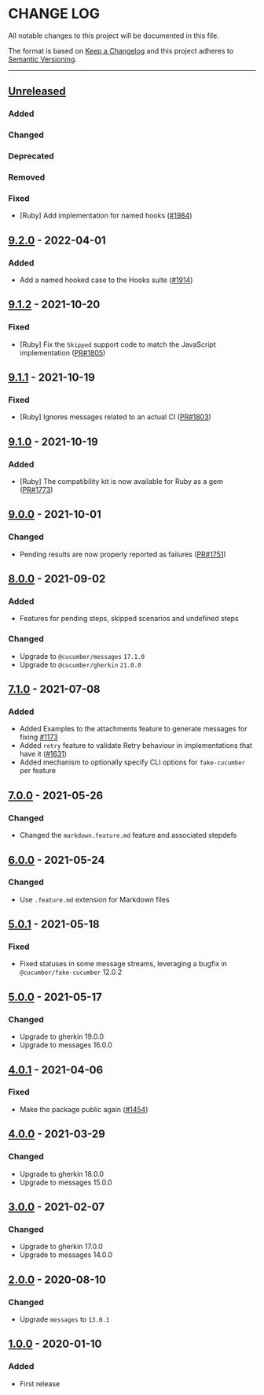 # CHANGE LOG
All notable changes to this project will be documented in this file.

The format is based on [Keep a Changelog](http://keepachangelog.com/)
and this project adheres to [Semantic Versioning](http://semver.org/).

----
## [Unreleased]

### Added

### Changed

### Deprecated

### Removed

### Fixed

* [Ruby] Add implementation for named hooks ([#1984](https://github.com/cucumber/common/pull/1984))

## [9.2.0] - 2022-04-01

### Added

* Add a named hooked case to the Hooks suite ([#1914](https://github.com/cucumber/common/pull/1914))

## [9.1.2] - 2021-10-20

### Fixed

* [Ruby] Fix the `Skipped` support code to match the JavaScript implementation
  ([PR#1805](https://github.com/cucumber/common/pull/1805))

## [9.1.1] - 2021-10-19

### Fixed

* [Ruby] Ignores messages related to an actual CI
  ([PR#1803](https://github.com/cucumber/common/pull/1803))

## [9.1.0] - 2021-10-19

### Added

* [Ruby] The compatibility kit is now available for Ruby as a gem
  ([PR#1773](https://github.com/cucumber/common/pull/1773))

## [9.0.0] - 2021-10-01

### Changed

* Pending results are now properly reported as failures
  ([PR#1751](https://github.com/cucumber/common/pull/1751))

## [8.0.0] - 2021-09-02

### Added

* Features for pending steps, skipped scenarios and undefined steps

### Changed

* Upgrade to `@cucumber/messages` `17.1.0`
* Upgrade to `@cucumber/gherkin` `21.0.0`

## [7.1.0] - 2021-07-08

### Added

* Added Examples to the attachments feature to generate messages for fixing
  [#1173](https://github.com/cucumber/common/issues/1173)
* Added `retry` feature to validate Retry behaviour in implementations that have it ([#1631](https://github.com/cucumber/common/pull/1631))
* Added mechanism to optionally specify CLI options for `fake-cucumber` per feature

## [7.0.0] - 2021-05-26

### Changed

* Changed the `markdown.feature.md` feature and associated stepdefs

## [6.0.0] - 2021-05-24

### Changed

* Use `.feature.md` extension for Markdown files

## [5.0.1] - 2021-05-18

### Fixed

* Fixed statuses in some message streams, leveraging a bugfix in `@cucumber/fake-cucumber` 12.0.2

## [5.0.0] - 2021-05-17

### Changed

* Upgrade to gherkin 19.0.0
* Upgrade to messages 16.0.0

## [4.0.1] - 2021-04-06

### Fixed

* Make the package public again
  ([#1454](https://github.com/cucumber/cucumber/pull/1454))

## [4.0.0] - 2021-03-29

### Changed

* Upgrade to gherkin 18.0.0
* Upgrade to messages 15.0.0

## [3.0.0] - 2021-02-07

### Changed

* Upgrade to gherkin 17.0.0
* Upgrade to messages 14.0.0

## [2.0.0] - 2020-08-10

### Changed

* Upgrade `messages` to `13.0.1`

## [1.0.0] - 2020-01-10

### Added

* First release

<!-- Releases -->
[Unreleased]: https://github.com/cucumber/common/compare/compatibility-kit/v9.2.0...main
[9.2.0]:      https://github.com/cucumber/common/compare/compatibility-kit/v9.1.2...v9.2.0
[9.1.2]:      https://github.com/cucumber/common/compare/compatibility-kit/v9.1.1...v9.1.2
[9.1.1]:      https://github.com/cucumber/common/compare/compatibility-kit/v9.1.0...v9.1.1
[9.1.0]:      https://github.com/cucumber/common/compare/compatibility-kit/v9.0.0...v9.1.0
[9.0.0]:      https://github.com/cucumber/common/compare/compatibility-kit/v8.0.0...v9.0.0
[8.0.0]:      https://github.com/cucumber/common/compare/compatibility-kit/v7.1.0...v8.0.0
[7.1.0]:      https://github.com/cucumber/common/compare/compatibility-kit/v7.0.0...v7.1.0
[7.0.0]:      https://github.com/cucumber/common/compare/compatibility-kit/v6.0.0...v7.0.0
[6.0.0]:      https://github.com/cucumber/common/compare/compatibility-kit/v5.0.1...v6.0.0
[5.0.1]:      https://github.com/cucumber/common/compare/compatibility-kit/v5.0.0...v5.0.1
[5.0.0]:      https://github.com/cucumber/common/compare/compatibility-kit/v4.0.1...v5.0.0
[4.0.1]:      https://github.com/cucumber/common/compare/compatibility-kit/v4.0.0...v4.0.1
[4.0.0]:      https://github.com/cucumber/common/compare/compatibility-kit/v3.0.0...v4.0.0
[3.0.0]:      https://github.com/cucumber/common/compare/compatibility-kit/v2.0.0...v3.0.0
[2.0.0]:      https://github.com/cucumber/common/compare/compatibility-kit/v1.0.0...v2.0.0
[1.0.0]:      https://github.com/cucumber/common/releases/tag/compatibility-kit/v1.0.0

<!-- Contributors in alphabetical order -->
[aslakhellesoy]:    https://github.com/aslakhellesoy
